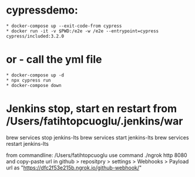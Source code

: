 # cypressdemo:
    * docker-compose up --exit-code-from cypress
    * docker run -it -v $PWD:/e2e -w /e2e --entrypoint=cypress cypress/included:3.2.0
       
# or - call the yml file
    * docker-compose up -d
    * npx cypress run
    * docker-compose down
    
# Jenkins stop, start en restart from /Users/fatihtopcuoglu/.jenkins/war
brew services stop jenkins-lts
brew services start jenkins-lts
brew services restart jenkins-lts

from commandline:
/Users/fatihtopcuoglu
use command ./ngrok http 8080
and copy-paste url in github > repositpry > settings > Webhooks > Payload url as "https://dfc2f53e215b.ngrok.io/github-webhook/"



